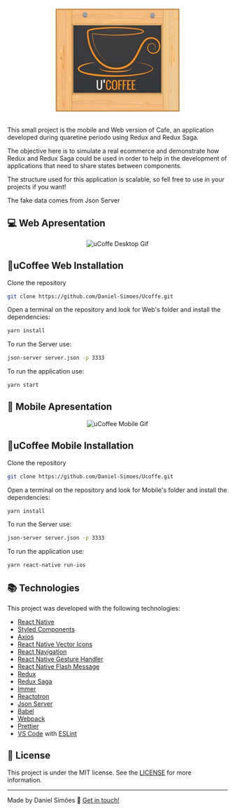 <h1 align="center">
    <img alt="uCoffee" src="https://github.com/Daniel-Simoes/Ucoffe/blob/master/ucoffeLogo.jpg" />
    <br>
</h1>

This small project is the mobile and Web version of Cafe, an application developed during quaretine periodo using Redux and Redux Saga.

The objective here is to simulate a real ecommerce and demonstrate how Redux and Redux Saga could be used in order to help in the development of applications that need to share states between components.

The structure used for this application is scalable, so fell free to use in your projects if you want! 

The fake data comes from Json Server

## 💻 Web Apresentation

<p align="center">
  <img alt="uCoffe Desktop Gif" src="https://github.com/Daniel-Simoes/Ucoffe/blob/master/ucoffeDesktop.gif">
</p>

## :rocket:uCoffee Web Installation

Clone the repository

```bash
git clone https://github.com/Daniel-Simoes/Ucoffe.git
```

Open a terminal on the repository and look for Web's folder and install the dependencies:

```bash
yarn install
```

To run the Server use:

```bash
json-server server.json -p 3333
```

To run the application use:

```bash
yarn start
```

## 📱 Mobile Apresentation
<p align="center">
  <img alt="uCoffee Mobile Gif" src="https://github.com/Daniel-Simoes/Ucoffe/blob/master/uCoffeeMobile.gif">
</p>

## :rocket:uCoffee Mobile Installation

Clone the repository

```bash
git clone https://github.com/Daniel-Simoes/Ucoffe.git
```

Open a terminal on the repository and look for Mobile's folder and install the dependencies:

```bash
yarn install
```

To run the Server use:

```bash
json-server server.json -p 3333
```

To run the application use:

```bash
yarn react-native run-ios
```

## :books: Technologies

This project was developed with the following technologies:

- [React Native](https://facebook.github.io/react-native/)
- [Styled Components](https://www.styled-components.com/)
- [Axios](https://github.com/axios/axios)
- [React Native Vector Icons](https://github.com/oblador/react-native-vector-icons)
- [React Navigation](https://reactnavigation.org/)
- [React Native Gesture Handler](https://kmagiera.github.io/react-native-gesture-handler/docs/getting-started.html)
- [React Native Flash Message](https://www.npmjs.com/package/react-native-flash-message)
- [Redux](https://redux.js.org/)
- [Redux Saga](https://github.com/redux-saga/redux-saga)
- [Immer](https://github.com/immerjs/immer)
- [Reactotron](https://github.com/infinitered/reactotron)
- [Json Server](https://github.com/typicode/json-server)
- [Babel](https://babeljs.io/)
- [Webpack](https://webpack.js.org/)
- [Prettier](https://prettier.io/)
- [VS Code](https://code.visualstudio.com/) with [ESLint](https://marketplace.visualstudio.com/items?itemName=dbaeumer.vscode-eslint)

## :memo: License

This project is under the MIT license. See the [LICENSE](https://github.com/giovanniantonaccio/Rocketshoes/blob/master/LICENSE) for more information.

---

Made by Daniel Simões :wave: [Get in touch!](https://www.linkedin.com/in/dan-sim%C3%B5es/)
